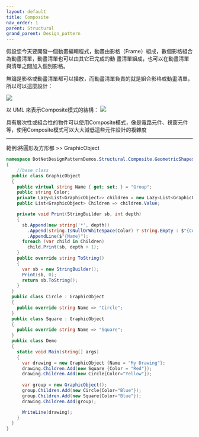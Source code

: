 ```yaml
---
layout: default
title: Composite
nav_order: 1
parent: Structural
grand_parent: Design_pattern
---
```


假設您今天要開發一個動畫編輯程式，動畫由影格（Frame）組成，數個影格組合為動畫清單，動畫清單也可以由其它已完成的動 畫清單組成，也可以在動畫清單與清單之間加入個別影格。

無論是影格或動畫清單都可以播放，而動畫清單負責的就是組合影格或動畫清單，所以可以這麼設計：

![](https://openhome.cc/Gossip/DesignPattern/images/Composite-1.jpg)

以 UML 來表示Composite模式的結構： 
![](https://openhome.cc/Gossip/DesignPattern/images/Composite-2.jpg)

具有層次性或組合性的物件可以使用Composite模式，像是電路元件、視窗元件等，使用Composite模式可以大大減低這些元件設計的複雜度

---

範例:將圓形及方形都 >> GraphicObject
``` C#
namespace DotNetDesignPatternDemos.Structural.Composite.GeometricShapes
{
    //base class
  public class GraphicObject
  {
    public virtual string Name { get; set; } = "Group";
    public string Color;
    private Lazy<List<GraphicObject>> children = new Lazy<List<GraphicObject>>();
    public List<GraphicObject> Children => children.Value;

    private void Print(StringBuilder sb, int depth)
    {
      sb.Append(new string('*', depth))
        .Append(string.IsNullOrWhiteSpace(Color) ? string.Empty : $"{Color} ")
        .AppendLine($"{Name}");
      foreach (var child in Children)
        child.Print(sb, depth + 1);
    }
    public override string ToString()
    {
      var sb = new StringBuilder();
      Print(sb, 0);
      return sb.ToString();
    }
  }  
  public class Circle : GraphicObject
  {
    public override string Name => "Circle";
  }
  public class Square : GraphicObject
  {
    public override string Name => "Square";
  }
  public class Demo
  {
    static void Main(string[] args)
    {
      var drawing = new GraphicObject {Name = "My Drawing"};
      drawing.Children.Add(new Square {Color = "Red"});
      drawing.Children.Add(new Circle{Color="Yellow"});
      
      var group = new GraphicObject();
      group.Children.Add(new Circle{Color="Blue"});
      group.Children.Add(new Square{Color="Blue"});
      drawing.Children.Add(group);

      WriteLine(drawing);
    }
  }
}

```